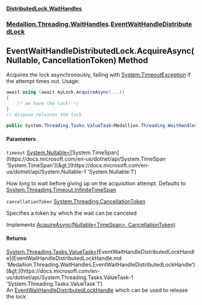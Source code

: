#### [DistributedLock.WaitHandles](README.md 'README')
### [Medallion.Threading.WaitHandles](Medallion.Threading.WaitHandles.md 'Medallion.Threading.WaitHandles').[EventWaitHandleDistributedLock](EventWaitHandleDistributedLock.md 'Medallion.Threading.WaitHandles.EventWaitHandleDistributedLock')

## EventWaitHandleDistributedLock.AcquireAsync(Nullable<TimeSpan>, CancellationToken) Method

Acquires the lock asynchronously, failing with [System.TimeoutException](https://docs.microsoft.com/en-us/dotnet/api/System.TimeoutException 'System.TimeoutException') if the attempt times out. Usage: 

```csharp
await using (await myLock.AcquireAsync(...))
{
    /* we have the lock! */
}
// dispose releases the lock
```

```csharp
public System.Threading.Tasks.ValueTask<Medallion.Threading.WaitHandles.EventWaitHandleDistributedLockHandle> AcquireAsync(System.Nullable<System.TimeSpan> timeout=null, System.Threading.CancellationToken cancellationToken=default(System.Threading.CancellationToken));
```
#### Parameters

<a name='Medallion.Threading.WaitHandles.EventWaitHandleDistributedLock.AcquireAsync(System.Nullable_System.TimeSpan_,System.Threading.CancellationToken).timeout'></a>

`timeout` [System.Nullable&lt;](https://docs.microsoft.com/en-us/dotnet/api/System.Nullable-1 'System.Nullable`1')[System.TimeSpan](https://docs.microsoft.com/en-us/dotnet/api/System.TimeSpan 'System.TimeSpan')[&gt;](https://docs.microsoft.com/en-us/dotnet/api/System.Nullable-1 'System.Nullable`1')

How long to wait before giving up on the acquisition attempt. Defaults to [System.Threading.Timeout.InfiniteTimeSpan](https://docs.microsoft.com/en-us/dotnet/api/System.Threading.Timeout.InfiniteTimeSpan 'System.Threading.Timeout.InfiniteTimeSpan')

<a name='Medallion.Threading.WaitHandles.EventWaitHandleDistributedLock.AcquireAsync(System.Nullable_System.TimeSpan_,System.Threading.CancellationToken).cancellationToken'></a>

`cancellationToken` [System.Threading.CancellationToken](https://docs.microsoft.com/en-us/dotnet/api/System.Threading.CancellationToken 'System.Threading.CancellationToken')

Specifies a token by which the wait can be canceled

Implements [AcquireAsync(Nullable&lt;TimeSpan&gt;, CancellationToken)](https://github.com/madelson/DistributedLock/tree/default-documentation/docs/api/DistributedLock.Core/IDistributedLock.AcquireAsync.0Lol7Hv58Kl+UVYSOI6IpQ.md 'Medallion.Threading.IDistributedLock.AcquireAsync(System.Nullable{System.TimeSpan},System.Threading.CancellationToken)')

#### Returns
[System.Threading.Tasks.ValueTask&lt;](https://docs.microsoft.com/en-us/dotnet/api/System.Threading.Tasks.ValueTask-1 'System.Threading.Tasks.ValueTask`1')[EventWaitHandleDistributedLockHandle](EventWaitHandleDistributedLockHandle.md 'Medallion.Threading.WaitHandles.EventWaitHandleDistributedLockHandle')[&gt;](https://docs.microsoft.com/en-us/dotnet/api/System.Threading.Tasks.ValueTask-1 'System.Threading.Tasks.ValueTask`1')  
An [EventWaitHandleDistributedLockHandle](EventWaitHandleDistributedLockHandle.md 'Medallion.Threading.WaitHandles.EventWaitHandleDistributedLockHandle') which can be used to release the lock